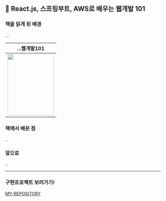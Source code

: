 ## 🎉 React.js, 스프링부트, AWS로 배우는 웹개발 101
### 책을 읽게 된 배경
...

|...웹개발101|
|---|
|<img src="http://acornpub.co.kr/tb/detail/book/jk/xl/1631812874ufeGIBYD.jpg" width="150" height="200"/>|


### 책에서 배운 점
..

### 앞으로
..

---
### 구현프로젝트 보러가기!
[MY-REPOSITORY](https://github.com/kimziou77/web101)
